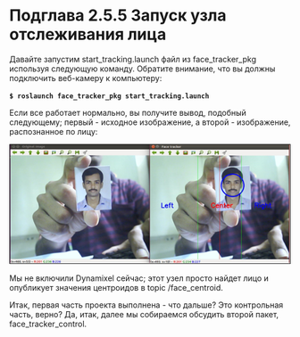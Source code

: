 # Подглава 2.5.5 Запуск узла отслеживания лица

Давайте запустим start\_tracking.launch файл из face\_tracker\_pkg используя следующую команду. Обратите внимание, что вы должны подключить веб-камеру к компьютеру:

**`$ roslaunch face_tracker_pkg start_tracking.launch`**

Если все работает нормально, вы получите вывод, подобный следующему; первый - исходное изображение, а второй - изображение, распознанное по лицу:

![&#x420;&#x438;&#x441;&#x443;&#x43D;&#x43E;&#x43A; 17: &#x420;&#x430;&#x441;&#x43F;&#x43E;&#x437;&#x43D;&#x430;&#x43D;&#x43D;&#x43E;&#x435; &#x43B;&#x438;&#x446;&#x43E; &#x438;&#x437;&#x43E;&#x431;&#x440;&#x430;&#x436;&#x435;&#x43D;&#x438;&#x435;](../../.gitbook/assets/image%20%2824%29.png)

Мы не включили Dynamixel сейчас; этот узел просто найдет лицо и опубликует значения центроидов в topic /face\_centroid.

Итак, первая часть проекта выполнена - что дальше? Это контрольная часть, верно? Да, итак, далее мы собираемся обсудить второй пакет, face\_tracker\_control.

